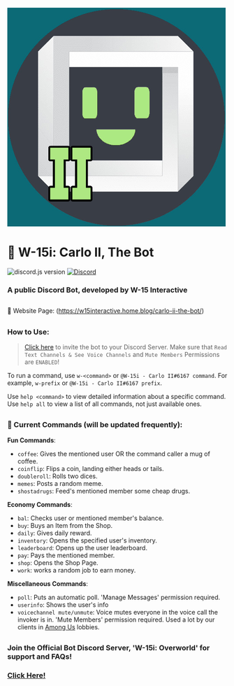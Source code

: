 ![W-15i: Carlo II](/src/images/logo.png)
# 🤖 W-15i: Carlo II, The Bot

![discord.js version](https://img.shields.io/badge/discord.js-v12.3.1-blue.svg?logo=npm")
[![Discord](https://img.shields.io/discord/533691583845892100.svg?colorB=7289da&label=discord&logo=Discord&logoColor=fff&style=flat)](https://discord.gg/cxWyzYu)
### A public Discord Bot, developed by W-15 Interactive

## 
:link: Website Page: (https://w15interactive.home.blog/carlo-ii-the-bot/)
##

### How to Use:
>[Click here](https://discord.gg/cxWyzYu) to invite the bot to your Discord Server.
Make sure that `Read Text Channels & See Voice Channels` and `Mute Members` Permissions are `ENABLED`!

To run a command, use `w-<command>` or `@W-15i - Carlo II#6167 command`. For example, `w-prefix` or `@W-15i - Carlo II#6167 prefix`.

Use `help <command>` to view detailed information about a specific command.
Use `help all` to view a list of all commands, not just available ones.
##


### 📝 Current Commands (will be updated frequently):

**Fun Commands**:

- `coffee`: Gives the mentioned user OR the command caller a mug of coffee.
- `coinflip`: Flips a coin, landing either heads or tails.
- `doubleroll`: Rolls two dices.
- `memes`: Posts a random meme.
- `shostadrugs`: Feed's mentioned member some cheap drugs.

**Economy Commands**:

- `bal`: Checks user or mentioned member's balance.
- `buy`: Buys an Item from the Shop.
- `daily`: Gives daily reward.
- `inventory`: Opens the specified user's inventory.
- `leaderboard`: Opens up the user leaderboard.
- `pay`: Pays the mentioned member.
- `shop`: Opens the Shop Page.
- `work`: works a random job to earn money.

**Miscellaneous Commands**:

- `poll`: Puts an automatic poll. 'Manage Messages' permission required.
- `userinfo`: Shows the user's info
- `voicechannel mute/unmute`: Voice mutes everyone in the voice call the invoker is in. 'Mute Members' permission required. Used a lot by our clients in [Among Us](http://www.innersloth.com/gameAmongUs.php) lobbies.
 
##
### Join the Official Bot Discord Server, 'W-15i: Overworld' for support and FAQs!
### [Click Here!](https://discord.gg/cxWyzYu)
